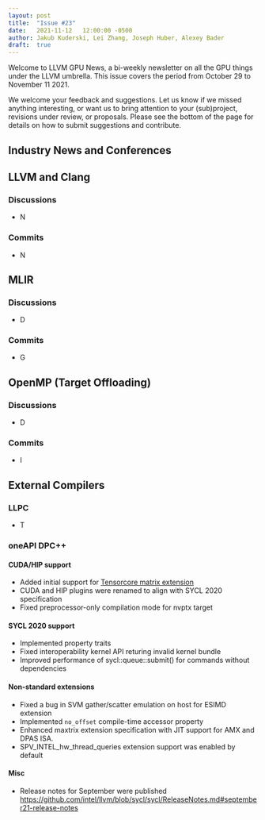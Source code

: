 ```yaml
---
layout: post
title:  "Issue #23"
date:   2021-11-12   12:00:00 -0500
author: Jakub Kuderski, Lei Zhang, Joseph Huber, Alexey Bader
draft:  true
---
```


Welcome to LLVM GPU News, a bi-weekly newsletter on all the GPU things under the LLVM umbrella.
This issue covers the period from October 29 to November 11 2021.

We welcome your feedback and suggestions. Let us know if we missed anything interesting, or want us to bring attention to your (sub)project, revisions under review, or proposals. Please see the bottom of the page for details on how to submit suggestions and contribute.


## Industry News and Conferences


##  LLVM and Clang

### Discussions

*  N

### Commits

*  N


## MLIR

### Discussions

*  D

### Commits

*  G


## OpenMP (Target Offloading)

### Discussions

*  D

### Commits

*  I


## External Compilers

### LLPC

*  T

### oneAPI DPC++

#### CUDA/HIP support

* Added initial support for [Tensorcore matrix extension](https://github.com/intel/llvm/pull/4695)
* CUDA and HIP plugins were renamed to align with SYCL 2020 specification
* Fixed preprocessor-only compilation mode for nvptx target

#### SYCL 2020 support

* Implemented property traits
* Fixed interoperability kernel API returing invalid kernel bundle
* Improved performance of sycl::queue::submit() for commands without dependencies

#### Non-standard extensions

* Fixed a bug in SVM gather/scatter emulation on host for ESIMD extension
* Implemented `no_offset` compile-time accessor property
* Enhanced maxtrix extension specification with JIT support for AMX and DPAS ISA.
* SPV_INTEL_hw_thread_queries extension support was enabled by default

#### Misc

* Release notes for September were published https://github.com/intel/llvm/blob/sycl/sycl/ReleaseNotes.md#september21-release-notes
